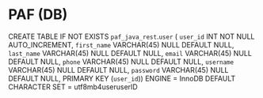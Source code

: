 # PAF (DB)
CREATE TABLE IF NOT EXISTS `paf_java_rest`.`user` (
  `user_id` INT NOT NULL AUTO_INCREMENT,
  `first_name` VARCHAR(45) NULL DEFAULT NULL,
  `last_name` VARCHAR(45) NULL DEFAULT NULL,
  `email` VARCHAR(45) NULL DEFAULT NULL,
  `phone` VARCHAR(45) NULL DEFAULT NULL,
  `username` VARCHAR(45) NULL DEFAULT NULL,
  `password` VARCHAR(45) NULL DEFAULT NULL,
  PRIMARY KEY (`user_id`))
ENGINE = InnoDB
DEFAULT CHARACTER SET = utf8mb4useruserID

